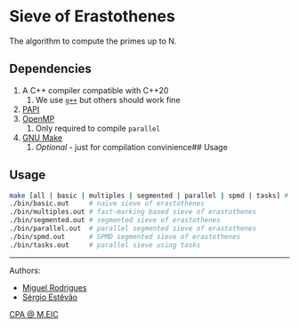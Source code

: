 # Sieve of Erastothenes

The algorithm to compute the primes up to N.

## Dependencies

1. A C++ compiler compatible with C++20
    1. We use [`g++`](https://gcc.gnu.org/) but others should work fine
2. [PAPI](https://icl.utk.edu/papi/)
3. [OpenMP](https://www.openmp.org/)
    1. Only required to compile `parallel`
4. [GNU Make](https://www.gnu.org/software/make/)
    1. *Optional* - just for compilation convinience## Usage

## Usage

```bash
make [all | basic | multiples | segmented | parallel | spmd | tasks] # builds a target
./bin/basic.out     # naïve sieve of erastothenes
./bin/multiples.out # fast-marking based sieve of erastothenes
./bin/segmented.out # segmented sieve of erastothenes
./bin/parallel.out  # parallel segmented sieve of erastothenes
./bin/spmd.out      # SPMD segmented sieve of erastothenes
./bin/tasks.out     # parallel sieve using tasks
```

---
Authors:
- [Miguel Rodrigues](mailto:up201906042@edu.fe.up.pt)
- [Sérgio Estêvão](mailto:up201905680@edu.fe.up.pt)

[CPA @ M.EIC](https://sigarra.up.pt/feup/pt/ucurr_geral.ficha_uc_view?pv_ocorrencia_id=486270)
